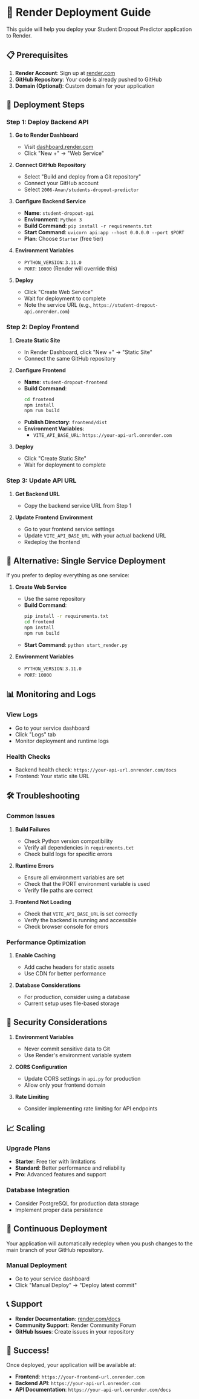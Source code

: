 # 🚀 Render Deployment Guide

This guide will help you deploy your Student Dropout Predictor application to Render.

## 📋 Prerequisites

1. **Render Account**: Sign up at [render.com](https://render.com)
2. **GitHub Repository**: Your code is already pushed to GitHub
3. **Domain (Optional)**: Custom domain for your application

## 🔧 Deployment Steps

### Step 1: Deploy Backend API

1. **Go to Render Dashboard**
   - Visit [dashboard.render.com](https://dashboard.render.com)
   - Click "New +" → "Web Service"

2. **Connect GitHub Repository**
   - Select "Build and deploy from a Git repository"
   - Connect your GitHub account
   - Select `2006-Aman/students-dropout-predictor`

3. **Configure Backend Service**
   - **Name**: `student-dropout-api`
   - **Environment**: `Python 3`
   - **Build Command**: `pip install -r requirements.txt`
   - **Start Command**: `uvicorn api:app --host 0.0.0.0 --port $PORT`
   - **Plan**: Choose `Starter` (free tier)

4. **Environment Variables**
   - `PYTHON_VERSION`: `3.11.0`
   - `PORT`: `10000` (Render will override this)

5. **Deploy**
   - Click "Create Web Service"
   - Wait for deployment to complete
   - Note the service URL (e.g., `https://student-dropout-api.onrender.com`)

### Step 2: Deploy Frontend

1. **Create Static Site**
   - In Render Dashboard, click "New +" → "Static Site"
   - Connect the same GitHub repository

2. **Configure Frontend**
   - **Name**: `student-dropout-frontend`
   - **Build Command**: 
     ```bash
     cd frontend
     npm install
     npm run build
     ```
   - **Publish Directory**: `frontend/dist`
   - **Environment Variables**:
     - `VITE_API_BASE_URL`: `https://your-api-url.onrender.com`

3. **Deploy**
   - Click "Create Static Site"
   - Wait for deployment to complete

### Step 3: Update API URL

1. **Get Backend URL**
   - Copy the backend service URL from Step 1

2. **Update Frontend Environment**
   - Go to your frontend service settings
   - Update `VITE_API_BASE_URL` with your actual backend URL
   - Redeploy the frontend

## 🔄 Alternative: Single Service Deployment

If you prefer to deploy everything as one service:

1. **Create Web Service**
   - Use the same repository
   - **Build Command**: 
     ```bash
     pip install -r requirements.txt
     cd frontend
     npm install
     npm run build
     ```
   - **Start Command**: `python start_render.py`

2. **Environment Variables**
   - `PYTHON_VERSION`: `3.11.0`
   - `PORT`: `10000`

## 📊 Monitoring and Logs

### View Logs
- Go to your service dashboard
- Click "Logs" tab
- Monitor deployment and runtime logs

### Health Checks
- Backend health check: `https://your-api-url.onrender.com/docs`
- Frontend: Your static site URL

## 🛠️ Troubleshooting

### Common Issues

1. **Build Failures**
   - Check Python version compatibility
   - Verify all dependencies in `requirements.txt`
   - Check build logs for specific errors

2. **Runtime Errors**
   - Ensure all environment variables are set
   - Check that the PORT environment variable is used
   - Verify file paths are correct

3. **Frontend Not Loading**
   - Check that `VITE_API_BASE_URL` is set correctly
   - Verify the backend is running and accessible
   - Check browser console for errors

### Performance Optimization

1. **Enable Caching**
   - Add cache headers for static assets
   - Use CDN for better performance

2. **Database Considerations**
   - For production, consider using a database
   - Current setup uses file-based storage

## 🔐 Security Considerations

1. **Environment Variables**
   - Never commit sensitive data to Git
   - Use Render's environment variable system

2. **CORS Configuration**
   - Update CORS settings in `api.py` for production
   - Allow only your frontend domain

3. **Rate Limiting**
   - Consider implementing rate limiting for API endpoints

## 📈 Scaling

### Upgrade Plans
- **Starter**: Free tier with limitations
- **Standard**: Better performance and reliability
- **Pro**: Advanced features and support

### Database Integration
- Consider PostgreSQL for production data storage
- Implement proper data persistence

## 🔄 Continuous Deployment

Your application will automatically redeploy when you push changes to the main branch of your GitHub repository.

### Manual Deployment
- Go to your service dashboard
- Click "Manual Deploy" → "Deploy latest commit"

## 📞 Support

- **Render Documentation**: [render.com/docs](https://render.com/docs)
- **Community Support**: Render Community Forum
- **GitHub Issues**: Create issues in your repository

## 🎉 Success!

Once deployed, your application will be available at:
- **Frontend**: `https://your-frontend-url.onrender.com`
- **Backend API**: `https://your-api-url.onrender.com`
- **API Documentation**: `https://your-api-url.onrender.com/docs`
